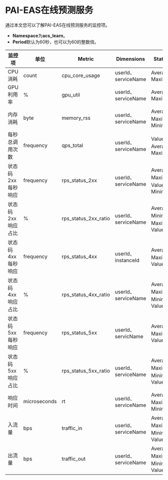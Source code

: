 # PAI-EAS在线预测服务

通过本文您可以了解PAI-EAS在线预测服务的监控项。

-   **Namespace**为**acs\_learn**。
-   **Period**默认为60秒，也可以为60的整数倍。

|监控项|单位|Metric|Dimensions|Statistics|
|---|--|------|----------|----------|
|CPU消耗|count|cpu\_core\_usage|userId、serviceName|Average、Maximum|
|GPU利用率|%|gpu\_util|userId、serviceName|Average、Maximum|
|内存消耗|byte|memory\_rss|userId、serviceName|Average、Maximum、Minimum|
|每秒总调用次数|frequency|qps\_total|userId、serviceName|Value、Average、Maximum|
|状态码2xx每秒响应|frequency|rps\_status\_2xx|userId、serviceName|Average、Maximum、Value、Minimum|
|状态码2xx响应占比|%|rps\_status\_2xx\_ratio|userId、serviceName|Average、Minimum、Maximum、Value|
|状态码4xx每秒响应|frequency|rps\_status\_4xx|userId、instanceId|Average、Maximum、Value|
|状态码4xx响应占比|%|rps\_status\_4xx\_ratio|userId、serviceName|Average、Maximum、Minimum、Value|
|状态码5xx每秒响应|frequency|rps\_status\_5xx|userId、servicName|Average、Maximum、Value|
|状态码5xx响应占比|%|rps\_status\_5xx\_ratio|userId、serviceName|Average、Maximum、Minimum、Value|
|响应时间|microseconds|rt|userId、serviceName|Average、Maximum、Minimum|
|入流量|bps|traffic\_in|userId、serviceName|Average、Maximum、Minimum、Value|
|出流量|bps|traffic\_out|userId、serviceName|Average、Maximum、Minimum、Value|

